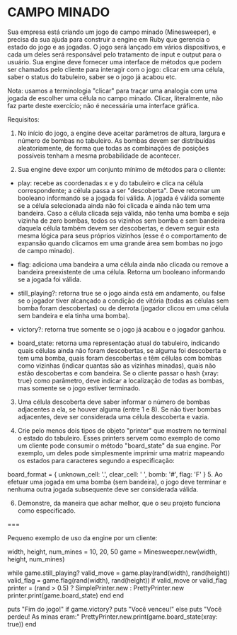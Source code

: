 # CAMPO MINADO

Sua empresa está criando um jogo de campo minado (Minesweeper), e precisa da sua ajuda para construir a engine em Ruby que gerencia o estado do jogo e as jogadas. O jogo será lançado em vários dispositivos, e cada um deles será responsável pelo tratamento de input e output para o usuário. Sua engine deve fornecer uma interface de métodos que podem ser chamados pelo cliente para interagir com o jogo: clicar em uma célula, saber o status do tabuleiro, saber se o jogo já acabou etc.

Nota: usamos a terminologia "clicar" para traçar uma analogia com uma jogada de escolher uma célula no campo minado. Clicar, literalmente, não faz parte deste exercício; não é necessária uma interface gráfica.


Requisitos:

1. No início do jogo, a engine deve aceitar parâmetros de altura, largura e número de bombas no tabuleiro. As bombas devem ser distribuídas aleatoriamente, de forma que todas as combinações de posições possíveis tenham a mesma probabilidade de acontecer.

2. Sua engine deve expor um conjunto mínimo de métodos para o cliente:

  - play: recebe as coordenadas x e y do tabuleiro e clica na célula correspondente; a célula passa a ser "descoberta". Deve retornar um booleano informando se a jogada foi válida. A jogada é válida somente se a célula selecionada ainda não foi clicada e ainda não tem uma bandeira. Caso a célula clicada seja válida, não tenha uma bomba e seja vizinha de zero bombas, todos os vizinhos sem bomba e sem bandeira daquela célula também devem ser descobertas, e devem seguir esta mesma lógica para seus próprios vizinhos (esse é o comportamento de expansão quando clicamos em uma grande área sem bombas no jogo de campo minado).

  - flag: adiciona uma bandeira a uma célula ainda não clicada ou remove a bandeira preexistente de uma célula. Retorna um booleano informando se a jogada foi válida.

  - still_playing?: retorna true se o jogo ainda está em andamento, ou false se o jogador tiver alcançado a condição de vitória (todas as células sem bomba foram descobertas) ou de derrota (jogador clicou em uma célula sem bandeira e ela tinha uma bomba).

  - victory?: retorna true somente se o jogo já acabou e o jogador ganhou.

  - board_state: retorna uma representação atual do tabuleiro, indicando quais células ainda não foram descobertas, se alguma foi descoberta e tem uma bomba, quais foram descobertas e têm células com bombas como vizinhas (indicar quantas são as vizinhas minadas), quais não estão descobertas e com bandeira. Se o cliente passar o hash {xray: true} como parâmetro, deve indicar a localização de todas as bombas, mas somente se o jogo estiver terminado.


3. Uma célula descoberta deve saber informar o número de bombas adjacentes a ela, se houver alguma (entre 1 e 8). Se não tiver bombas adjacentes, deve ser considerada uma célula descoberta e vazia.

4. Crie pelo menos dois tipos de objeto "printer" que mostrem no terminal o estado do tabuleiro. Esses printers servem como exemplo de como um cliente pode consumir o método "board_state" da sua engine. Por exemplo, um deles pode simplesmente imprimir uma matriz mapeando os estados para caracteres segundo a especificação:

board_format = {
  unknown_cell: '.',
  clear_cell: ' ',
  bomb: '#',
  flag: 'F'
}
5. Ao efetuar uma jogada em uma bomba (sem bandeira), o jogo deve terminar e nenhuma outra jogada subsequente deve ser considerada válida.

6. Demonstre, da maneira que achar melhor, que o seu projeto funciona como especificado.

===

Pequeno exemplo de uso da engine por um cliente:

width, height, num_mines = 10, 20, 50
game = Minesweeper.new(width, height, num_mines)

while game.still_playing?
  valid_move = game.play(rand(width), rand(height))
  valid_flag = game.flag(rand(width), rand(height))
  if valid_move or valid_flag
  printer = (rand > 0.5) ? SimplePrinter.new : PrettyPrinter.new
  printer.print(game.board_state)
  end
end

puts "Fim do jogo!"
if game.victory?
  puts "Você venceu!"
else
  puts "Você perdeu! As minas eram:"
  PrettyPrinter.new.print(game.board_state(xray: true))
end
